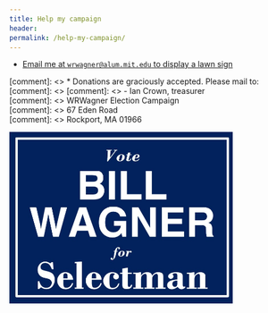 ```yaml
---
title: Help my campaign
header: 
permalink: /help-my-campaign/
---
```


*   [Email me at `wrwagner@alum.mit.edu` to display a lawn sign](mailto:wrwagner@alum.mit.edu)

[comment]: <> *   Donations are graciously accepted. Please mail to:
[comment]: <> 
[comment]: <>     -  Ian Crown, treasurer  
[comment]: <>        WRWagner Election Campaign  
[comment]: <>        67 Eden Road  
[comment]: <>        Rockport, MA 01966

<img src="/assets/images/lawn_sign.jpeg" width="400" />
